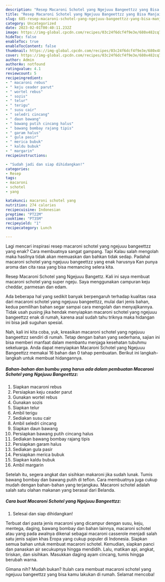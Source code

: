 ```yaml
---
description: "Resep Macaroni Schotel yang Ngejuuu Bangeettzz yang Bisa Manjain Lidah , Enak"
title: "Resep Macaroni Schotel yang Ngejuuu Bangeettzz yang Bisa Manjain Lidah , Enak"
slug: 685-resep-macaroni-schotel-yang-ngejuuu-bangeettzz-yang-bisa-manjain-lidah-enak
category: Uncategorized
date: 2023-02-01T00:40:11.232Z
image: https://img-global.cpcdn.com/recipes/03c24f6dcf4f9e3e/680x482cq70/macaroni-schotel-yang-ngejuuu-bangeettzz-foto-resep-utama.jpg
hideToc: false
enableToc: true
enableTocContent: false
thumbnail: https://img-global.cpcdn.com/recipes/03c24f6dcf4f9e3e/680x482cq70/macaroni-schotel-yang-ngejuuu-bangeettzz-foto-resep-utama.jpg
cover: https://img-global.cpcdn.com/recipes/03c24f6dcf4f9e3e/680x482cq70/macaroni-schotel-yang-ngejuuu-bangeettzz-foto-resep-utama.jpg
author: Admin
authorAv: notfound
ratingvalue: 4.1
reviewcount: 5
recipeingredient:
- " macaroni rebus"
- " keju ceader parut"
- " wortel rebus"
- " sozis"
- " telur"
- " terigu"
- " susu cair"
- " seledri cincang"
- " daun bawang"
- " bawang putih cincang halus"
- " bawang bombay rajang tipis"
- " garam halus"
- " gula pasir"
- " merica bubuk"
- " kaldu bubuk"
- " margarin"
recipeinstructions:

- "Sudah jadi dan siap dihidangkan!"
categories:
- Resep
tags:
- macaroni
- schotel
- yang

katakunci: macaroni schotel yang 
nutrition: 274 calories
recipecuisine: Indonesian
preptime: "PT22M"
cooktime: "PT35M"
recipeyield: "1"
recipecategory: Lunch

---
```



Lagi mencari inspirasi resep macaroni schotel yang ngejuuu bangeettzz yang enak? Cara membuatnya sangat gampang. Tapi Kalau salah mengolah maka hasilnya tidak akan memuaskan dan bahkan tidak sedap. Padahal macaroni schotel yang ngejuuu bangeettzz yang enak harusnya Kan punya aroma dan cita rasa yang bisa memancing selera kita.


Resep Macaroni Schotel yang Ngejuuu Bangettz. Kali ini saya membuat macaroni schotel yang super ngeju. Saya menggunakan campuran keju cheddar, parmesan dan edam.

Ada beberapa hal yang sedikit banyak berpengaruh terhadap kualitas rasa dari macaroni schotel yang ngejuuu bangeettzz, mulai dari jenis bahan, kedua pemilihan bahan segar sampai cara mengolah dan menyajikannya. Tidak usah pusing jika hendak menyiapkan macaroni schotel yang ngejuuu bangeettzz enak di rumah, karena asal sudah tahu triknya maka hidangan ini bisa jadi suguhan spesial.


Nah, kali ini kita coba, yuk, kreasikan macaroni schotel yang ngejuuu bangeettzz sendiri di rumah. Tetap dengan bahan yang sederhana, sajian ini bisa memberi manfaat dalam membantu menjaga kesehatan tubuhmu sekeluarga. Anda dapat menyiapkan Macaroni Schotel yang Ngejuuu Bangeettzz memakai 16 bahan dan 0 tahap pembuatan. Berikut ini langkah-langkah untuk membuat hidangannya.

<!--inarticleads1-->

##### Bahan-bahan dan bumbu yang harus ada dalam pembuatan Macaroni Schotel yang Ngejuuu Bangeettzz:

1. Siapkan  macaroni rebus
1. Persiapkan  keju ceader parut
1. Gunakan  wortel rebus
1. Gunakan  sozis
1. Siapkan  telur
1. Ambil  terigu
1. Sediakan  susu cair
1. Ambil  seledri cincang
1. Siapkan  daun bawang
1. Persiapkan  bawang putih cincang halus
1. Sediakan  bawang bombay rajang tipis
1. Persiapkan  garam halus
1. Sediakan  gula pasir
1. Persiapkan  merica bubuk
1. Siapkan  kaldu bubuk
1. Ambil  margarin


Setelah itu, segera angkat dan sisihkan makaroni jika sudah lunak. Tumis bawang bombay dan bawang putih di teflon. Cara membuatnya juga cukup mudah dengan bahan-bahan yang terjangkau. Macaroni schotel adalah salah satu olahan makanan yang berasal dari Belanda. 

<!--inarticleads2-->

##### Cara buat Macaroni Schotel yang Ngejuuu Bangeettzz:


1. Selesai dan siap dihidangkan!

Terbuat dari pasta jenis macaroni yang dicampur dengan susu, keju, mentega, daging, bawang bombay dan bahan lainnya, macaroni schotel atau yang pada awalnya dikenal sebagai macaroni casserole menjadi salah satu jenis sajian khas Eropa yang cukup populer di Indonesia. Siapkan semua bahan untuk membuat macaroni schotel. Kemudian, siapkan panci dan panaskan air secukupnya hingga mendidih. Lalu, matikan api, angkat, tiriskan, dan sisihkan. Masukkan daging ayam cincang, tumis hingga berubah warna. 

Gimana nih? Mudah bukan? Itulah cara membuat macaroni schotel yang ngejuuu bangeettzz yang bisa kamu lakukan di rumah. Selamat mencoba!
